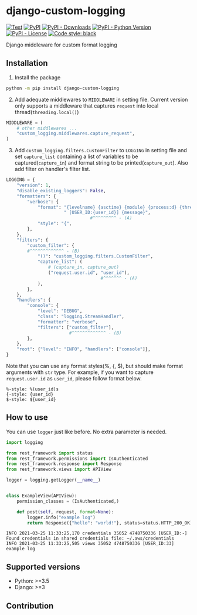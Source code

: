 # django-custom-logging

[comment]: <> ([![Release]&#40;https://github.com/sh-cho/django-custom-logging/actions/workflows/release.yml/badge.svg&#41;]&#40;https://github.com/sh-cho/django-custom-logging/actions/workflows/release.yml&#41;)
[![Test](https://github.com/sh-cho/django-custom-logging/actions/workflows/test.yml/badge.svg)](https://github.com/sh-cho/django-custom-logging/actions/workflows/test.yml)
[![PyPI](https://img.shields.io/pypi/v/django-custom-logging)](https://pypi.python.org/pypi/django-custom-logging/)
[![PyPI - Downloads](https://img.shields.io/pypi/dm/django-custom-logging)](https://pypi.python.org/pypi/django-custom-logging/)
[![PyPI - Python Version](https://img.shields.io/pypi/pyversions/django-custom-logging)](https://pypi.python.org/pypi/django-custom-logging/)
[![PyPI - License](https://img.shields.io/pypi/l/django-custom-logging)](https://github.com/sh-cho/django-custom-logging/blob/master/LICENSE)
[![Code style: black](https://img.shields.io/badge/code%20style-black-000000.svg)](https://github.com/psf/black)

Django middleware for custom format logging


## Installation
1. Install the package
```sh
python -m pip install django-custom-logging
```
2. Add adequate middlewares to `MIDDLEWARE` in setting file. Current version only supports a middleware that captures `request` into local thread(`threading.local()`)
```python
MIDDLEWARE = (
    # other middlewares ...
    "custom_logging.middlewares.capture_request",
)
```
3. Add `custom_logging.filters.CustomFilter` to `LOGGING` in setting file and set `capture_list` containing a list of variables to be captured(`capture_in`) and format string to be printed(`capture_out`). Also add filter on handler's filter list.
```python
LOGGING = {
    "version": 1,
    "disable_existing_loggers": False,
    "formatters": {
        "verbose": {
            "format": "{levelname} {asctime} {module} {process:d} {thread:d}"
                      " [USER_ID:{user_id}] {message}",
                                #^^^^^^^^^ - (A)
            "style": "{",
        },
    },
    "filters": {
        "custom_filter": {
        #^^^^^^^^^^^^^ - (B)
            "()": "custom_logging.filters.CustomFilter",
            "capture_list": (
                # (capture_in, capture_out)
                ("request.user.id", "user_id"),
                                    #^^^^^^^ - (A)
            ),
        },
    },
    "handlers": {
        "console": {
            "level": "DEBUG",
            "class": "logging.StreamHandler",
            "formatter": "verbose",
            "filters": ["custom_filter"],
                        #^^^^^^^^^^^^^ - (B)
        },
    },
    "root": {"level": "INFO", "handlers": ["console"]},
}
```
Note that you can use any format styles(%, {, $), but should make format arguments with `str` type. For example, if you want to capture `request.user.id` as `user_id`, please follow format below.
```
%-style: %(user_id)s
{-style: {user_id}
$-style: ${user_id}
```


## How to use
You can use `logger` just like before. No extra parameter is needed.

```python
import logging

from rest_framework import status
from rest_framework.permissions import IsAuthenticated
from rest_framework.response import Response
from rest_framework.views import APIView

logger = logging.getLogger(__name__)


class ExampleView(APIView):
    permission_classes = (IsAuthenticated,)

    def post(self, request, format=None):
        logger.info("example log")
        return Response({"hello": "world!"}, status=status.HTTP_200_OK)
```

```
INFO 2021-03-25 11:33:25,170 credentials 35052 4748750336 [USER_ID:-] Found credentials in shared credentials file: ~/.aws/credentials
INFO 2021-03-25 11:33:25,505 views 35052 4748750336 [USER_ID:33] example log
```


## Supported versions
- Python: >=3.5
- Django: >=3


## Contribution

